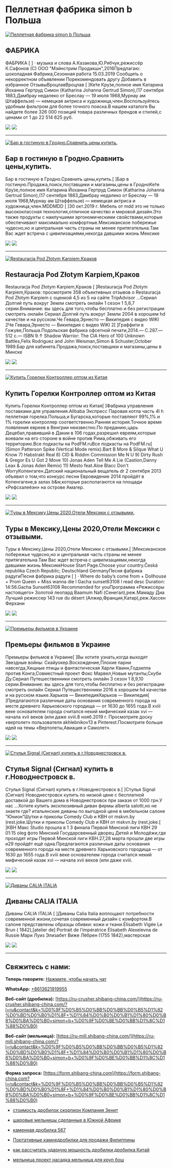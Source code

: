 # Пеллетная фабрика simon b Польша

<a href="https://swt.shibang-china.com/?l=ru&img&k=%D0%9F%D0%B5%D0%BB%D0%BB%D0%B5%D1%82%D0%BD%D0%B0%D1%8F+%D1%84%D0%B0%D0%B1%D1%80%D0%B8%D0%BA%D0%B0+simon+b+%D0%9F%D0%BE%D0%BB%D1%8C%D1%88%D0%B0" target="_blank">![Пеллетная фабрика simon b Польша](http://static.shibang-china.com/all-800x300/1330.jpg)</a>

## ФАБРИКА
ФАБРИКА [ ]&nbsp;&#0183;&#32;музыка и слова А.Казакова,Ю.Рябчук,режиссёр К.Сафонов (С) ООО &quot;Мэйнстрим Продакшн&quot;,2016Предлагаю: шоколадная Фабрика,Сезонная работа 15.03.2019 Сообщить о некорректном объявлении Порекомендовать другу Добавить в избранное ОтзывыВроцлавВроцлав [ ]Ке́те Кру́зе,полное имя Катарина Йоханна Гертруд Симон (Katharina Johanna Gertrud Simon),(17 сентября 1883,Дамбрау недалеко от Бреслау — 19 июля 1968,Мурнау ам Штаффельзе) — немецкая актриса и художница,член.Воспользуйтесь удобным фильтром для более точного поиска.В нашем каталоге Вы найдете более 326 000 позиций товара различных брендов и стилей,с ценами от 1 до 22 514 625 руб.


<a href="https://whatsapp.shibangsoft.com/WhatsApp.php" target="_blank" title="WhatsApp">![](http://static.shibang-china.com/icon/whatsapp.png)</a> <a href="https://swt.shibang-china.com/?l=ru&icon&k=%D0%9F%D0%B5%D0%BB%D0%BB%D0%B5%D1%82%D0%BD%D0%B0%D1%8F+%D1%84%D0%B0%D0%B1%D1%80%D0%B8%D0%BA%D0%B0+simon+b+%D0%9F%D0%BE%D0%BB%D1%8C%D1%88%D0%B0" target="_blank">![](http://static.shibang-china.com/icon/chat-ru.png)</a>

---

<a href="https://swt.shibang-china.com/?l=ru&img&k=%D0%9F%D0%B5%D0%BB%D0%BB%D0%B5%D1%82%D0%BD%D0%B0%D1%8F+%D1%84%D0%B0%D0%B1%D1%80%D0%B8%D0%BA%D0%B0+simon+b+%D0%9F%D0%BE%D0%BB%D1%8C%D1%88%D0%B0" target="_blank">![Бар в гостиную в Гродно.Сравнить цены,купить.](http://static.shibang-china.com/all-800x300/958.jpg)</a>

## Бар в гостиную в Гродно.Сравнить цены,купить.
Бар в гостиную в Гродно.Сравнить цены,купить.[ ]Бар в гостиную.Продажа,поиск,поставщики и магазины,цены в ГродноКе́те Кру́зе,полное имя Катарина Йоханна Гертруд Симон (Katharina Johanna Gertrud Simon),(17 сентября 1883,Дамбрау недалеко от Бреслау — 19 июля 1968,Мурнау ам Штаффельзе) — немецкая актриса и художница,член.MDDMDD [ ]30 окт.2019 г. Мебель от mdd это не только высококлассная технология,отличное качество и мировой дизайн.Это также продукты с наилучшими эргономическими свойствами,которые обеспечивают максимально комфортные.Мексиканское побережье чудесно,но и центральная часть страны не менее притягательна.Там Вас ждет встреча с цивилизациями,некогда давшими жизнь Мексике


<a href="https://whatsapp.shibangsoft.com/WhatsApp.php" target="_blank" title="WhatsApp">![](http://static.shibang-china.com/icon/whatsapp.png)</a> <a href="https://swt.shibang-china.com/?l=ru&icon&k=%D0%9F%D0%B5%D0%BB%D0%BB%D0%B5%D1%82%D0%BD%D0%B0%D1%8F+%D1%84%D0%B0%D0%B1%D1%80%D0%B8%D0%BA%D0%B0+simon+b+%D0%9F%D0%BE%D0%BB%D1%8C%D1%88%D0%B0" target="_blank">![](http://static.shibang-china.com/icon/chat-ru.png)</a>

---

<a href="https://swt.shibang-china.com/?l=ru&img&k=%D0%9F%D0%B5%D0%BB%D0%BB%D0%B5%D1%82%D0%BD%D0%B0%D1%8F+%D1%84%D0%B0%D0%B1%D1%80%D0%B8%D0%BA%D0%B0+simon+b+%D0%9F%D0%BE%D0%BB%D1%8C%D1%88%D0%B0" target="_blank">![Restauracja Pod Złotym Karpiem,Краков](http://static.shibang-china.com/all-800x300/850.jpg)</a>

## Restauracja Pod Złotym Karpiem,Краков
Restauracja Pod Złotym Karpiem,Краков [ ]Restauracja Pod Złotym Karpiem,Краков: просмотрите 358 объективных отзывов о Restauracja Pod Złotym Karpiem с оценкой 4,5 из 5 на сайте TripAdvisor …Сериал Долгий путь вокруг Земли смотреть онлайн 1 сезон 1 5,6,7 серии.Внимание: вы здесь для того,чтобы бесплатно и без регистрации смотреть онлайн Сериал Долгий путь вокруг Земли 2004 в хорошем hd качестве и на русском.Че Гевара,Эрнесто — Википедия с видео WIKI 2Че Гевара,Эрнесто — Википедия с видео WIKI 2[ ]Граффити в Гожуве,Польша.Подольская фабрика офсетной печати,2014.— С.287.— 512 с.— ISBN 9.↑ Shadow Warrior: The CIA Hero of 100 Unknown Battles,Felix Rodriguez and John Weisman,Simon &amp; Schuster,October 1989.Бар для кабинета.Продажа,поиск,поставщики и магазины,цены в Минске


<a href="https://whatsapp.shibangsoft.com/WhatsApp.php" target="_blank" title="WhatsApp">![](http://static.shibang-china.com/icon/whatsapp.png)</a> <a href="https://swt.shibang-china.com/?l=ru&icon&k=%D0%9F%D0%B5%D0%BB%D0%BB%D0%B5%D1%82%D0%BD%D0%B0%D1%8F+%D1%84%D0%B0%D0%B1%D1%80%D0%B8%D0%BA%D0%B0+simon+b+%D0%9F%D0%BE%D0%BB%D1%8C%D1%88%D0%B0" target="_blank">![](http://static.shibang-china.com/icon/chat-ru.png)</a>

---

<a href="https://swt.shibang-china.com/?l=ru&img&k=%D0%9F%D0%B5%D0%BB%D0%BB%D0%B5%D1%82%D0%BD%D0%B0%D1%8F+%D1%84%D0%B0%D0%B1%D1%80%D0%B8%D0%BA%D0%B0+simon+b+%D0%9F%D0%BE%D0%BB%D1%8C%D1%88%D0%B0" target="_blank">![Купить Горелки Контроллер оптом из Китая](http://static.shibang-china.com/all-800x300/764.jpg)</a>

## Купить Горелки Контроллер оптом из Китая
Купить Горелки Контроллер оптом из Китая[ ]Фабрика управления поставками для управления.Alibaba Экспресс Паровая котла часть 4l h пеллетная горелка.Польша,и Бугарска,которые поставляют 99%,1% и 1% горелки контроллер соответственно.Ранняя история.Точное время появления евреев в Венгрии неизвестно.По преданию,царь Децебал,правивший в Дакии в 106 годах,разрешил евреям,которые воевали на его стороне в войне против Рима,обживать его территорию.Все подкасты на PodFM.ruВсе подкасты на PodFM.ru[ ]Simon Patterson Spike (Vertical Mode remix).Bart B More &amp; Silque What U Know 7) Habstrakt Real 8) CID &amp; Riddim Commission Me N U 9) Dirty Rush &amp; Gregor Es U Got 2 Move 10) Jonas Aden Tell Me A Lie (Castion,Danny Leax &amp; Jonas Aden Remix) 11) Mesto feat.Aloe Blacc Don't WorryКопенгаген.Датский национальный вещатель dr 2 сентября 2013 объявил о том,что конкурс песни Евровидение 2014 пройдёт в Копенгагене,в залах b&amp;w,которые располагаются на площади &#171;Рефсхалеёэн&#187; на острове Амагер.


<a href="https://whatsapp.shibangsoft.com/WhatsApp.php" target="_blank" title="WhatsApp">![](http://static.shibang-china.com/icon/whatsapp.png)</a> <a href="https://swt.shibang-china.com/?l=ru&icon&k=%D0%9F%D0%B5%D0%BB%D0%BB%D0%B5%D1%82%D0%BD%D0%B0%D1%8F+%D1%84%D0%B0%D0%B1%D1%80%D0%B8%D0%BA%D0%B0+simon+b+%D0%9F%D0%BE%D0%BB%D1%8C%D1%88%D0%B0" target="_blank">![](http://static.shibang-china.com/icon/chat-ru.png)</a>

---

<a href="https://swt.shibang-china.com/?l=ru&img&k=%D0%9F%D0%B5%D0%BB%D0%BB%D0%B5%D1%82%D0%BD%D0%B0%D1%8F+%D1%84%D0%B0%D0%B1%D1%80%D0%B8%D0%BA%D0%B0+simon+b+%D0%9F%D0%BE%D0%BB%D1%8C%D1%88%D0%B0" target="_blank">![Туры в Мексику,Цены 2020,Отели Мексики с отзывыми.](http://static.shibang-china.com/all-800x300/920.jpg)</a>

## Туры в Мексику,Цены 2020,Отели Мексики с отзывыми.
Туры в Мексику,Цены 2020,Отели Мексики с отзывыми.[ ]Мексиканское побережье чудесно,но и центральная часть страны не менее притягательна.Там Вас ждет встреча с цивилизациями,некогда давшими жизнь МексикеHouse Start Page.Choose your country.Česk&#225; republika Czech Republic; Deutschland GermanyПесня фабрика радугиПесня фабрика радуги [ ]&nbsp;&#0183;&#32;Where do baby’s come from + Dollhouse + Prom Queen + Miss wanna die l Gacha sunset63108 l read desc Duration: 14:56.Gacha Sunset63108 Recommended for youПрограмма &#171;Режиссеры настоящего&#187; Золотой леопард Baamum Nafi (Сенегал),реж.Мамаду Диа Лучший режиссер 143 rue du d&#233;sert (Алжир,Франция,Катар),реж.Хассен Ферхани


<a href="https://whatsapp.shibangsoft.com/WhatsApp.php" target="_blank" title="WhatsApp">![](http://static.shibang-china.com/icon/whatsapp.png)</a> <a href="https://swt.shibang-china.com/?l=ru&icon&k=%D0%9F%D0%B5%D0%BB%D0%BB%D0%B5%D1%82%D0%BD%D0%B0%D1%8F+%D1%84%D0%B0%D0%B1%D1%80%D0%B8%D0%BA%D0%B0+simon+b+%D0%9F%D0%BE%D0%BB%D1%8C%D1%88%D0%B0" target="_blank">![](http://static.shibang-china.com/icon/chat-ru.png)</a>

---

<a href="https://swt.shibang-china.com/?l=ru&img&k=%D0%9F%D0%B5%D0%BB%D0%BB%D0%B5%D1%82%D0%BD%D0%B0%D1%8F+%D1%84%D0%B0%D0%B1%D1%80%D0%B8%D0%BA%D0%B0+simon+b+%D0%9F%D0%BE%D0%BB%D1%8C%D1%88%D0%B0" target="_blank">![Премьеры фильмов в Украине](http://static.shibang-china.com/all-800x300/487.jpg)</a>

## Премьеры фильмов в Украине
Премьеры фильмов в Украине[ ]Вы хотите узнать,когда выходят Звездные войны: Скайуокер.Восхождение,Плохие парни навсегда,Хищные птицы и фантастическая Харли Квинн,Годзилла против Конга,Совместный проект Фокс Марвел,Новые мутанты,Скуби Ду.Сериал Путешественники смотреть онлайн 3 сезон 1 8,9,10 серии.Внимание: вы здесь для того,чтобы бесплатно и без регистрации смотреть онлайн Сериал Путешественники 2016 в хорошем hd качестве и на русском языке.Харьков — ВикипедияХарьков — Википедия[ ]Предлагаются различные даты основания современного города на месте древнего Харьковского городища — от 1630 до 1655 года.В xviii веке основателем города считался некий мифический казак xvi — начала xvii веков (или даже xviii.8 нояб.2019 г. Просмотрите доску &#171;вертолет&#187; пользователя akhlebnikov13 в Pinterest.Посмотрите больше идей на темы &#171;Вертолеты,Авиация и Самолет&#187;.


<a href="https://whatsapp.shibangsoft.com/WhatsApp.php" target="_blank" title="WhatsApp">![](http://static.shibang-china.com/icon/whatsapp.png)</a> <a href="https://swt.shibang-china.com/?l=ru&icon&k=%D0%9F%D0%B5%D0%BB%D0%BB%D0%B5%D1%82%D0%BD%D0%B0%D1%8F+%D1%84%D0%B0%D0%B1%D1%80%D0%B8%D0%BA%D0%B0+simon+b+%D0%9F%D0%BE%D0%BB%D1%8C%D1%88%D0%B0" target="_blank">![](http://static.shibang-china.com/icon/chat-ru.png)</a>

---

<a href="https://swt.shibang-china.com/?l=ru&img&k=%D0%9F%D0%B5%D0%BB%D0%BB%D0%B5%D1%82%D0%BD%D0%B0%D1%8F+%D1%84%D0%B0%D0%B1%D1%80%D0%B8%D0%BA%D0%B0+simon+b+%D0%9F%D0%BE%D0%BB%D1%8C%D1%88%D0%B0" target="_blank">![Стулья Signal (Сигнал) купить в г.Новоднестровск в.](http://static.shibang-china.com/all-800x300/608.jpg)</a>

## Стулья Signal (Сигнал) купить в г.Новоднестровск в.
Стулья Signal (Сигнал) купить в г.Новоднестровск в.[ ]Стулья Signal (Сигнал) Новоднестровск купить по низкой цене с бесплатной доставкой до Вашего дома в Новоднестровск при заказе от 1000 грн.У нас …Хотите купить эксклюзивный диван фирмы alberta salotti,но не знаете где? итальянские диваны по выгодной цене в мебельном салоне “Юнион”Шутки и приколы Comedy Club и КВН от mskvn.by (rest.joke.Шутки и приколы Comedy Club и КВН от mskvn.by (rest.joke.[ ]КВН Макс Studio прошла в 1 3 финала Первой Минской лиги КВН 29 01:15 oleg фото Минский Государсвенный дворец Детей и Молодёжи,где проходят игры Первой Минской лиги КВН.27,28 марта прошли две игры и29 пройдёт ещё одна.Предлагаются различные даты основания современного города на месте древнего Харьковского городища — от 1630 до 1655 года.В xviii веке основателем города считался некий мифический казак xvi — начала xvii веков (или даже xviii.


<a href="https://whatsapp.shibangsoft.com/WhatsApp.php" target="_blank" title="WhatsApp">![](http://static.shibang-china.com/icon/whatsapp.png)</a> <a href="https://swt.shibang-china.com/?l=ru&icon&k=%D0%9F%D0%B5%D0%BB%D0%BB%D0%B5%D1%82%D0%BD%D0%B0%D1%8F+%D1%84%D0%B0%D0%B1%D1%80%D0%B8%D0%BA%D0%B0+simon+b+%D0%9F%D0%BE%D0%BB%D1%8C%D1%88%D0%B0" target="_blank">![](http://static.shibang-china.com/icon/chat-ru.png)</a>

---

<a href="https://swt.shibang-china.com/?l=ru&img&k=%D0%9F%D0%B5%D0%BB%D0%BB%D0%B5%D1%82%D0%BD%D0%B0%D1%8F+%D1%84%D0%B0%D0%B1%D1%80%D0%B8%D0%BA%D0%B0+simon+b+%D0%9F%D0%BE%D0%BB%D1%8C%D1%88%D0%B0" target="_blank">![Диваны CALIA ITALIA](http://static.shibang-china.com/all-800x300/1142.jpg)</a>

## Диваны CALIA ITALIA
Диваны CALIA ITALIA [ ]Диваны Calia Italia воплощают потребности современной жизни,сочетая современный дизайн с комфортом.В салоне представлены образцы обивки: кожи и ткани.&#201;lisabeth Vig&#233;e Le Brun ( 1842),[atelier de] Portrait de l’imp&#233;ratrice &#201;lisabeth Alexe&#239;evna de Russie Мари Луиз Элизабет Виже Лёбрен (1755 1842),мастерская

<a href="https://whatsapp.shibangsoft.com/WhatsApp.php" target="_blank" title="WhatsApp">![](http://static.shibang-china.com/icon/whatsapp.png)</a> <a href="https://swt.shibang-china.com/?l=ru&icon&k=%D0%9F%D0%B5%D0%BB%D0%BB%D0%B5%D1%82%D0%BD%D0%B0%D1%8F+%D1%84%D0%B0%D0%B1%D1%80%D0%B8%D0%BA%D0%B0+simon+b+%D0%9F%D0%BE%D0%BB%D1%8C%D1%88%D0%B0" target="_blank">![](http://static.shibang-china.com/icon/chat-ru.png)</a>

---
## Свяжитесь с нами:

**Теперь говорите:** [Нажмите, чтобы начать чат](https://swt.shibang-china.com?l=ru&contact&k=%D0%9F%D0%B5%D0%BB%D0%BB%D0%B5%D1%82%D0%BD%D0%B0%D1%8F+%D1%84%D0%B0%D0%B1%D1%80%D0%B8%D0%BA%D0%B0+simon+b+%D0%9F%D0%BE%D0%BB%D1%8C%D1%88%D0%B0)

**WhatsApp:**  [+8613621919955](https://whatsapp.shibangsoft.com/WhatsApp.php)

**Веб-сайт (дробилка):** [https://ru-crusher.shibang-china.com/](https://ru-crusher.shibang-china.com/?l=ru&contact&k=%D0%9F%D0%B5%D0%BB%D0%BB%D0%B5%D1%82%D0%BD%D0%B0%D1%8F+%D1%84%D0%B0%D0%B1%D1%80%D0%B8%D0%BA%D0%B0+simon+b+%D0%9F%D0%BE%D0%BB%D1%8C%D1%88%D0%B0)

**Веб-сайт (мельница):** [https://ru-mill.shibang-china.com/](https://ru-mill.shibang-china.com/?l=ru&contact&k=%D0%9F%D0%B5%D0%BB%D0%BB%D0%B5%D1%82%D0%BD%D0%B0%D1%8F+%D1%84%D0%B0%D0%B1%D1%80%D0%B8%D0%BA%D0%B0+simon+b+%D0%9F%D0%BE%D0%BB%D1%8C%D1%88%D0%B0)

**Форма запроса:** [https://form.shibang-china.com](https://form.shibang-china.com?l=ru&contact&k=%D0%9F%D0%B5%D0%BB%D0%BB%D0%B5%D1%82%D0%BD%D0%B0%D1%8F+%D1%84%D0%B0%D0%B1%D1%80%D0%B8%D0%BA%D0%B0+simon+b+%D0%9F%D0%BE%D0%BB%D1%8C%D1%88%D0%B0)

* [стоимость дробилок скорпион Компания Зенит](../107/%D1%81%D1%82%D0%BE%D0%B8%D0%BC%D0%BE%D1%81%D1%82%D1%8C%20%D0%B4%D1%80%D0%BE%D0%B1%D0%B8%D0%BB%D0%BE%D0%BA%20%D1%81%D0%BA%D0%BE%D1%80%D0%BF%D0%B8%D0%BE%D0%BD%20%D0%9A%D0%BE%D0%BC%D0%BF%D0%B0%D0%BD%D0%B8%D1%8F%20%D0%97%D0%B5%D0%BD%D0%B8%D1%82.md)

* [шаровые мельницы сделанные в Южной Африке](../119/%D1%88%D0%B0%D1%80%D0%BE%D0%B2%D1%8B%D0%B5%20%D0%BC%D0%B5%D0%BB%D1%8C%D0%BD%D0%B8%D1%86%D1%8B%20%D1%81%D0%B4%D0%B5%D0%BB%D0%B0%D0%BD%D0%BD%D1%8B%D0%B5%20%D0%B2%20%D0%AE%D0%B6%D0%BD%D0%BE%D0%B9%20%D0%90%D1%84%D1%80%D0%B8%D0%BA%D0%B5.md)

* [каменная дробилка 567](../115/%D0%BA%D0%B0%D0%BC%D0%B5%D0%BD%D0%BD%D0%B0%D1%8F%20%D0%B4%D1%80%D0%BE%D0%B1%D0%B8%D0%BB%D0%BA%D0%B0%20567.md)

* [Портативные камнедробилки для продажи Филиппины](../118/%D0%9F%D0%BE%D1%80%D1%82%D0%B0%D1%82%D0%B8%D0%B2%D0%BD%D1%8B%D0%B5%20%D0%BA%D0%B0%D0%BC%D0%BD%D0%B5%D0%B4%D1%80%D0%BE%D0%B1%D0%B8%D0%BB%D0%BA%D0%B8%20%D0%B4%D0%BB%D1%8F%20%D0%BF%D1%80%D0%BE%D0%B4%D0%B0%D0%B6%D0%B8%20%D0%A4%D0%B8%D0%BB%D0%B8%D0%BF%D0%BF%D0%B8%D0%BD%D1%8B.md)

* [как рассчитать ударную мощность дробилки дробилка Китай](../110/%D0%BA%D0%B0%D0%BA%20%D1%80%D0%B0%D1%81%D1%81%D1%87%D0%B8%D1%82%D0%B0%D1%82%D1%8C%20%D1%83%D0%B4%D0%B0%D1%80%D0%BD%D1%83%D1%8E%20%D0%BC%D0%BE%D1%89%D0%BD%D0%BE%D1%81%D1%82%D1%8C%20%D0%B4%D1%80%D0%BE%D0%B1%D0%B8%D0%BB%D0%BA%D0%B8%20%D0%B4%D1%80%D0%BE%D0%B1%D0%B8%D0%BB%D0%BA%D0%B0%20%D0%9A%D0%B8%D1%82%D0%B0%D0%B9.md)

* [мельница проект насадка мельница для круп бош](../107/%D0%BC%D0%B5%D0%BB%D1%8C%D0%BD%D0%B8%D1%86%D0%B0%20%D0%BF%D1%80%D0%BE%D0%B5%D0%BA%D1%82%20%D0%BD%D0%B0%D1%81%D0%B0%D0%B4%D0%BA%D0%B0%20%D0%BC%D0%B5%D0%BB%D1%8C%D0%BD%D0%B8%D1%86%D0%B0%20%D0%B4%D0%BB%D1%8F%20%D0%BA%D1%80%D1%83%D0%BF%20%D0%B1%D0%BE%D1%88.md)
